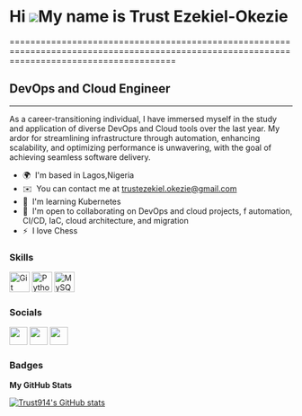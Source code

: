 # Hi ![](https://user-images.githubusercontent.com/18350557/176309783-0785949b-9127-417c-8b55-ab5a4333674e.gif)My name is Trust Ezekiel-Okezie
============================================================================================================================================

## DevOps and Cloud Engineer
-------------------------

As a career-transitioning individual, I have immersed myself in the study and application of diverse DevOps and Cloud tools over the last year. My ardor for streamlining infrastructure through automation, enhancing scalability, and optimizing performance is unwavering, with the goal of achieving seamless software delivery.

* 🌍  I'm based in Lagos,Nigeria
* ✉️  You can contact me at [trustezekiel.okezie@gmail.com](mailto:trustezekiel.okezie@gmail.com)
* 🧠  I'm learning Kubernetes
* 🤝  I'm open to collaborating on DevOps and cloud projects, f automation, CI/CD, IaC, cloud architecture, and migration
* ⚡  I love Chess

### Skills


<p align="left">
<a href="https://git-scm.com/" target="_blank" rel="noreferrer"><img src="https://raw.githubusercontent.com/danielcranney/readme-generator/main/public/icons/skills/git-colored.svg" width="36" height="36" alt="Git" /></a>
<a href="https://www.python.org/" target="_blank" rel="noreferrer"><img src="https://raw.githubusercontent.com/danielcranney/readme-generator/main/public/icons/skills/python-colored.svg" width="36" height="36" alt="Python" /></a>
<a href="https://www.mysql.com/" target="_blank" rel="noreferrer"><img src="https://raw.githubusercontent.com/danielcranney/readme-generator/main/public/icons/skills/mysql-colored.svg" width="36" height="36" alt="MySQL" /></a>
</p>


### Socials

<p align="left"> <a href="https://www.github.com/Trust914" target="_blank" rel="noreferrer"><img src="https://raw.githubusercontent.com/danielcranney/readme-generator/main/public/icons/socials/github.svg" width="32" height="32" /></a> <a href="https://www.linkedin.com/in/trust-ezekiel-okezie" target="_blank" rel="noreferrer"><img src="https://raw.githubusercontent.com/danielcranney/readme-generator/main/public/icons/socials/linkedin.svg" width="32" height="32" /></a> <a href="https://www.twitter.com/Tru_xT" target="_blank" rel="noreferrer"><img src="https://raw.githubusercontent.com/danielcranney/readme-generator/main/public/icons/socials/twitter.svg" width="32" height="32" /></a></p>

### Badges

<b>My GitHub Stats</b>

<a href="http://www.github.com/Trust914"><img src="https://github-readme-stats.vercel.app/api?username=Trust914&show_icons=true&hide=&count_private=true&title_color=84cc16&text_color=ffffff&icon_color=22c55e&bg_color=171717&hide_border=true&show_icons=true" alt="Trust914's GitHub stats" /></a>

